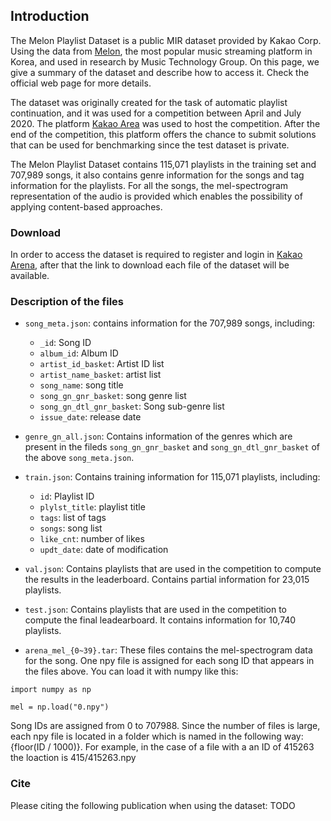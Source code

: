 ## Introduction

The Melon Playlist Dataset is a public MIR dataset provided by Kakao Corp. Using the data from [Melon](http://www.melon.com), the most popular music streaming platform in Korea, and used in research by Music Technology Group. On this page, we give a summary of the dataset and describe how to access it. Check the official web page for more details.


The dataset was originally created for the task of automatic playlist continuation, and it was used for a competition between April and July 2020. The platform [Kakao Area](https://arena.kakao.com/c/8) was used to host the competition. After the end of the competition, this platform offers the chance to submit solutions that can be used for benchmarking since the test dataset is private.

The Melon Playlist Dataset contains 115,071 playlists in the training set and 707,989 songs, it also contains genre information for the songs and tag information for the playlists.  For all the songs, the mel-spectrogram representation of the audio is provided which enables the possibility of applying content-based approaches.

### Download

In order to access the dataset is required to register and login in [Kakao Arena](https://arena.kakao.com/c/8/data), after that the link to download each file of the dataset will be available.


### Description of the files 

 - `song_meta.json`: contains information for the 707,989 songs, including:
   - `_id`: Song ID
   - `album_id`: Album ID
   - `artist_id_basket`: Artist ID list
   - `artist_name_basket`: artist list
   - `song_name`: song title
   - `song_gn_gnr_basket`: song genre list
   - `song_gn_dtl_gnr_basket`: Song sub-genre list
   - `issue_date`: release date

  - `genre_gn_all.json`: Contains information of the genres which are present in the fileds `song_gn_gnr_basket` and `song_gn_dtl_gnr_basket` of the above `song_meta.json`.
  - `train.json`: Contains training information for 115,071 playlists, including: 
    - `id`: Playlist ID
    - `plylst_title`: playlist title
    - `tags`: list of tags
    - `songs`: song list
    - `like_cnt`: number of likes
    - `updt_date`: date of modification
  - `val.json`: Contains playlists that are used in the competition to compute the results in the leaderboard. Contains partial information for  23,015 playlists.
  - `test.json`: Contains playlists that are used in the competition to compute the final leadearboard. It contains information for 10,740 playlists.
  - `arena_mel_{0~39}.tar`: These files contains the mel-spectrogram data for the song. One npy file is assigned for each song ID that appears in the files above. You can load it with numpy like this:

```
import numpy as np

mel = np.load("0.npy")
```

Song IDs are assigned from 0 to 707988. Since the number of files is large, each npy file is located in a folder which is named in the following way: {floor(ID / 1000)}. For example, in the case of a file with a an ID of 415263 the loaction is 415/415263.npy


### Cite 

Please citing the following publication when using the dataset: TODO

